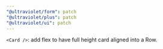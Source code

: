```yaml
---
"@ultraviolet/form": patch
"@ultraviolet/plus": patch
"@ultraviolet/ui": patch
---
```


`<Card />`: add flex to have full height card aligned into a Row.
